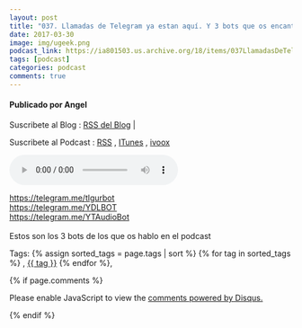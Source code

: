 ```yaml
---
layout: post
title: "037. Llamadas de Telegram ya estan aquí. Y 3 bots que os encantaran"
date: 2017-03-30
image: img/ugeek.png
podcast_link: https://ia801503.us.archive.org/18/items/037LlamadasDeTelegram/%23037%20Llamadas%20de%20Telegram.mp3
tags: [podcast]
categories: podcast
comments: true
---
```

#### Publicado por Angel

Suscribete al Blog :  [RSS del Blog](http://feeds.feedburner.com/uGeekBlog) |

Suscribete al Podcast :  [RSS](http://feeds.feedburner.com/ugeek) , [ITunes](https://itunes.apple.com/us/podcast/ugeek/id1201421866?mt=2) , [ivoox](https://www.ivoox.com/podcast-ugeek_sq_f1383493_1.html)

<audio controls>
  <source src="https://ia801503.us.archive.org/18/items/037LlamadasDeTelegram/%23037%20Llamadas%20de%20Telegram.mp3" type="audio/mpeg">
Your browser does not support the audio element.
</audio>
<!-- ---------------------------------------------------Pon aquí el audio-------------------------------------------------------- -->


<a href="https://telegram.me/tlgurbot">https://telegram.me/tlgurbot</a><br /><a href="https://telegram.me/YDLBOT">https://telegram.me/YDLBOT</a><br /><a href="https://telegram.me/YTAudioBot">https://telegram.me/YTAudioBot</a><br /><br />Estos son los 3 bots de los que os hablo en el podcast



<!-- TAGS Y COMENTARIOS -->

Tags: {% assign sorted_tags = page.tags | sort %} {% for tag in sorted_tags %} , <span class="tag"><a href="/search#{{ tag }}">{{ tag }}</a></span> {% endfor %},



{% if page.comments %}
<div id="disqus_thread"></div>
<script>

/**
*  RECOMMENDED CONFIGURATION VARIABLES: EDIT AND UNCOMMENT THE SECTION BELOW TO INSERT DYNAMIC VALUES FROM YOUR PLATFORM OR CMS.
*  LEARN WHY DEFINING THESE VARIABLES IS IMPORTANT: https://disqus.com/admin/universalcode/#configuration-variables*/
/*
var disqus_config = function () {
this.page.url = PAGE_URL;  // Replace PAGE_URL with your page's canonical URL variable
this.page.identifier = PAGE_IDENTIFIER; // Replace PAGE_IDENTIFIER with your page's unique identifier variable
};
*/
(function() { // DON'T EDIT BELOW THIS LINE
var d = document, s = d.createElement('script');
s.src = 'https://https-angelbcn-github-io-ugeek.disqus.com/embed.js';
s.setAttribute('data-timestamp', +new Date());
(d.head || d.body).appendChild(s);
})();
</script>
<noscript>Please enable JavaScript to view the <a href="https://disqus.com/?ref_noscript">comments powered by Disqus.</a></noscript>


{% endif %}
